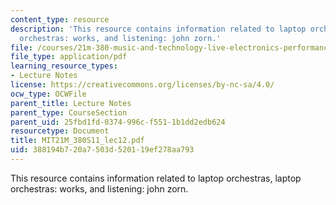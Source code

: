 ```yaml
---
content_type: resource
description: 'This resource contains information related to laptop orchestras, laptop
  orchestras: works, and listening: john zorn.'
file: /courses/21m-380-music-and-technology-live-electronics-performance-practices-spring-2011/388194b720a7503d520119ef278aa793_MIT21M_380S11_lec12.pdf
file_type: application/pdf
learning_resource_types:
- Lecture Notes
license: https://creativecommons.org/licenses/by-nc-sa/4.0/
ocw_type: OCWFile
parent_title: Lecture Notes
parent_type: CourseSection
parent_uid: 25fbd1fd-0374-996c-f551-1b1dd2edb624
resourcetype: Document
title: MIT21M_380S11_lec12.pdf
uid: 388194b7-20a7-503d-5201-19ef278aa793
---
```

This resource contains information related to laptop orchestras, laptop orchestras: works, and listening: john zorn.